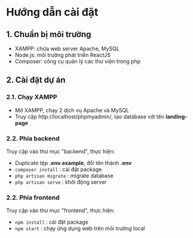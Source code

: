 # Hướng dẫn cài đặt

## 1. Chuẩn bị môi trường
- XAMPP: chứa web server Apache, MySQL
- Node.js: môi trường phát triển ReactJS
- Composer: công cụ quản lý các thư viện trong php

## 2. Cài đặt dự án
### 2.1. Chạy XAMPP
- Mở XAMPP, chạy 2 dịch vụ Apache và MySQL
- Truy cập http://localhost/phpmyadmin/, tạo database với tên **landing-page**
### 2.2. Phía backend
Truy cập vào thư mục "backend", thực hiện:
- Duplicate tệp **.env.example**, đổi tên thành **.env**
- `composer install` : cài đặt package
- `php artisan migrate` : migrate database 
- `php artisan serve` : khởi động server

### 2.2. Phía frontend
Truy cập vào thư mục "frontend", thực hiện:
- `npm install` : cài đặt package
- `npm start` : chạy ứng dụng web trên môi trường local
